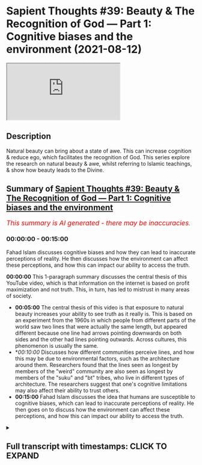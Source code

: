 # Sapient Thoughts #39: Beauty & The Recognition of God — Part 1: Cognitive biases and the environment (2021-08-12)

<iframe loading='lazy' src='https://www.youtube.com/embed/L8_pBqY_yyg'></iframe>

## Description

Natural beauty can bring about a state of awe. This can increase cognition & reduce ego, which facilitates the recognition of God. This series explore the research on natural beauty & awe, whilst referring to Islamic teachings, & show how beauty leads to the Divine.

## Summary of [Sapient Thoughts #39: Beauty & The Recognition of God — Part 1: Cognitive biases and the environment](https://www.youtube.com/watch?v=L8_pBqY_yyg)


*<span style="color:red; font-size:125%">This summary is AI generated - there may be inaccuracies</span>. [](/)*

### <a onclick="modifyYTiframeseektime('0')">00:00:00</a> - <a onclick="modifyYTiframeseektime('900')">00:15:00</a>

Fahad Islam discusses cognitive biases and how they can lead to inaccurate perceptions of reality. He then discusses how the environment can affect these perceptions, and how this can impact our ability to access the truth.

**<a onclick="modifyYTiframeseektime('0')">00:00:00</a>** This 1-paragraph summary discusses the central thesis of this YouTube video, which is that information on the internet is based on profit maximization and not truth. This, in turn, has led to mistrust in many areas of society.
* **<a onclick="modifyYTiframeseektime('300')">00:05:00</a>** The central thesis of this video is that exposure to natural beauty increases your ability to see truth as it really is. This is based on an experiment from the 1960s in which people from different parts of the world saw two lines that were actually the same length, but appeared different because one line had arrows pointing downwards on both sides and the other had lines pointing outwards. Across cultures, this phenomenon is usually the same.
* **<a onclick="modifyYTiframeseektime('600')">00:10:00</a>* Discusses how different communities perceive lines, and how this may be due to environmental factors, such as the architecture around them. Researchers found that the lines seen as longest by members of the "weird" community are also seen as longest by members of the "suku" and "bt" tribes, who live in different types of architecture. The researchers suggest that one's cognitive limitations may also affect their ability to trust others.
* **<a onclick="modifyYTiframeseektime('900')">00:15:00</a>**  Fahad Islam discusses the idea that humans are susceptible to cognitive biases, which can lead to inaccurate perceptions of reality. He then goes on to discuss how the environment can affect these perceptions, and how this can impact our ability to access the truth.

<details><summary><h2>Full transcript with timestamps: CLICK TO EXPAND</h2></summary>

<a onclick="modifyYTiframeseektime('2')">0:00:02</a> [Music]  
<a onclick="modifyYTiframeseektime('14')">0:00:14</a> assalamualaikum  
<a onclick="modifyYTiframeseektime('16')">0:00:16</a> brothers and sisters welcome to another  
<a onclick="modifyYTiframeseektime('18')">0:00:18</a> episode of sapient thoughts where we  
<a onclick="modifyYTiframeseektime('20')">0:00:20</a> discuss theo philosophical issues where  
<a onclick="modifyYTiframeseektime('22')">0:00:22</a> we provide answers to contentions  
<a onclick="modifyYTiframeseektime('24')">0:00:24</a> against islam and where we provide a  
<a onclick="modifyYTiframeseektime('27')">0:00:27</a> robust case for the veracity of islam  
<a onclick="modifyYTiframeseektime('30')">0:00:30</a> in this particular episode which is one  
<a onclick="modifyYTiframeseektime('33')">0:00:33</a> of a multi-part series we're going to be  
<a onclick="modifyYTiframeseektime('36')">0:00:36</a> discussing the topic of beauty and the  
<a onclick="modifyYTiframeseektime('38')">0:00:38</a> recognition of god now as an important  
<a onclick="modifyYTiframeseektime('40')">0:00:40</a> note here  
<a onclick="modifyYTiframeseektime('41')">0:00:41</a> before you start to engage with this  
<a onclick="modifyYTiframeseektime('44')">0:00:44</a> episode you watch this episode and the  
<a onclick="modifyYTiframeseektime('46')">0:00:46</a> ones that follow that are part of the  
<a onclick="modifyYTiframeseektime('48')">0:00:48</a> series it is extremely important that  
<a onclick="modifyYTiframeseektime('50')">0:00:50</a> you check out the series that is called  
<a onclick="modifyYTiframeseektime('54')">0:00:54</a> world view and the fitra  
<a onclick="modifyYTiframeseektime('56')">0:00:56</a> so because a lot of the topics as we're  
<a onclick="modifyYTiframeseektime('59')">0:00:59</a> going to be talking about them today are  
<a onclick="modifyYTiframeseektime('61')">0:01:01</a> related to that series and assume that  
<a onclick="modifyYTiframeseektime('63')">0:01:03</a> you have some familiarity with the  
<a onclick="modifyYTiframeseektime('65')">0:01:05</a> concept of world views and the concept  
<a onclick="modifyYTiframeseektime('67')">0:01:07</a> of the fitrah so with that said  
<a onclick="modifyYTiframeseektime('70')">0:01:10</a> let me start  
<a onclick="modifyYTiframeseektime('71')">0:01:11</a> in earnest  
<a onclick="modifyYTiframeseektime('72')">0:01:12</a> first and foremost let's now consider  
<a onclick="modifyYTiframeseektime('75')">0:01:15</a> the world that we live in  
<a onclick="modifyYTiframeseektime('76')">0:01:16</a> now the thing is when you go to let's  
<a onclick="modifyYTiframeseektime('78')">0:01:18</a> say certain social media when you think  
<a onclick="modifyYTiframeseektime('80')">0:01:20</a> about how the internet itself works how  
<a onclick="modifyYTiframeseektime('83')">0:01:23</a> politics works  
<a onclick="modifyYTiframeseektime('84')">0:01:24</a> uh we live in very tumultuous times in  
<a onclick="modifyYTiframeseektime('88')">0:01:28</a> fact you have rick enfield who says we  
<a onclick="modifyYTiframeseektime('91')">0:01:31</a> are  
<a onclick="modifyYTiframeseektime('92')">0:01:32</a> we're in a post-truth world with eroding  
<a onclick="modifyYTiframeseektime('94')">0:01:34</a> trust and accountability it can't end  
<a onclick="modifyYTiframeseektime('96')">0:01:36</a> well  
<a onclick="modifyYTiframeseektime('98')">0:01:38</a> when you look at let's say the the  
<a onclick="modifyYTiframeseektime('100')">0:01:40</a> society in the united states and you  
<a onclick="modifyYTiframeseektime('103')">0:01:43</a> look at the the the culture in the  
<a onclick="modifyYTiframeseektime('105')">0:01:45</a> united states and you look at the  
<a onclick="modifyYTiframeseektime('106')">0:01:46</a> politics in the united states and i'm  
<a onclick="modifyYTiframeseektime('108')">0:01:48</a> speaking because i'm from the u.s and so  
<a onclick="modifyYTiframeseektime('111')">0:01:51</a> i have somewhat of a of a pulse on  
<a onclick="modifyYTiframeseektime('113')">0:01:53</a> what's going on over there when you when  
<a onclick="modifyYTiframeseektime('115')">0:01:55</a> we reflect upon that we see that there  
<a onclick="modifyYTiframeseektime('117')">0:01:57</a> is  
<a onclick="modifyYTiframeseektime('117')">0:01:57</a> this this erosion as nick anfield said  
<a onclick="modifyYTiframeseektime('121')">0:02:01</a> of a type of trust so you have people on  
<a onclick="modifyYTiframeseektime('124')">0:02:04</a> certain on certain sides of the  
<a onclick="modifyYTiframeseektime('125')">0:02:05</a> political spectrum  
<a onclick="modifyYTiframeseektime('127')">0:02:07</a> who let's say they don't trust  
<a onclick="modifyYTiframeseektime('129')">0:02:09</a> scientists  
<a onclick="modifyYTiframeseektime('131')">0:02:11</a> and so  
<a onclick="modifyYTiframeseektime('132')">0:02:12</a> you know certain people when they're  
<a onclick="modifyYTiframeseektime('133')">0:02:13</a> presented with evidence about something  
<a onclick="modifyYTiframeseektime('135')">0:02:15</a> like the environment or  
<a onclick="modifyYTiframeseektime('137')">0:02:17</a> environmental sciences global warming  
<a onclick="modifyYTiframeseektime('139')">0:02:19</a> they have a distrust for scientists  
<a onclick="modifyYTiframeseektime('141')">0:02:21</a> other people may have a distrust for the  
<a onclick="modifyYTiframeseektime('143')">0:02:23</a> government itself uh you know when it  
<a onclick="modifyYTiframeseektime('145')">0:02:25</a> comes to certain governmental policies  
<a onclick="modifyYTiframeseektime('147')">0:02:27</a> and the idea that that elections would  
<a onclick="modifyYTiframeseektime('149')">0:02:29</a> be fair and so on and so forth and so  
<a onclick="modifyYTiframeseektime('152')">0:02:32</a> this distrust or this mistrust  
<a onclick="modifyYTiframeseektime('154')">0:02:34</a> of various  
<a onclick="modifyYTiframeseektime('156')">0:02:36</a> institutes various  
<a onclick="modifyYTiframeseektime('158')">0:02:38</a> figures various power structures if  
<a onclick="modifyYTiframeseektime('161')">0:02:41</a> that's what we would call them is  
<a onclick="modifyYTiframeseektime('162')">0:02:42</a> actually leading to quite a problem  
<a onclick="modifyYTiframeseektime('164')">0:02:44</a> within society and this mistrust is not  
<a onclick="modifyYTiframeseektime('167')">0:02:47</a> misfounded in the sense that when you  
<a onclick="modifyYTiframeseektime('170')">0:02:50</a> think about just how the internet excel  
<a onclick="modifyYTiframeseektime('172')">0:02:52</a> itself functions  
<a onclick="modifyYTiframeseektime('173')">0:02:53</a> if you were to do a google search for  
<a onclick="modifyYTiframeseektime('175')">0:02:55</a> instance the google search has been put  
<a onclick="modifyYTiframeseektime('178')">0:02:58</a> together such that it searches based on  
<a onclick="modifyYTiframeseektime('181')">0:03:01</a> the data it's collected on you so for  
<a onclick="modifyYTiframeseektime('184')">0:03:04</a> instance when you now do a search on  
<a onclick="modifyYTiframeseektime('186')">0:03:06</a> google let's say culture change is  
<a onclick="modifyYTiframeseektime('189')">0:03:09</a> and then think that when google fills in  
<a onclick="modifyYTiframeseektime('192')">0:03:12</a> what comes after it  
<a onclick="modifyYTiframeseektime('193')">0:03:13</a> depending on  
<a onclick="modifyYTiframeseektime('195')">0:03:15</a> all of the information that google has  
<a onclick="modifyYTiframeseektime('197')">0:03:17</a> gathered about you  
<a onclick="modifyYTiframeseektime('199')">0:03:19</a> that's what will come up so for instance  
<a onclick="modifyYTiframeseektime('202')">0:03:22</a> you can have a number of different  
<a onclick="modifyYTiframeseektime('203')">0:03:23</a> things a number of different search  
<a onclick="modifyYTiframeseektime('205')">0:03:25</a> results if you type in global or climate  
<a onclick="modifyYTiframeseektime('208')">0:03:28</a> change is so it could be climate climate  
<a onclick="modifyYTiframeseektime('210')">0:03:30</a> change is natural  
<a onclick="modifyYTiframeseektime('212')">0:03:32</a> now this is one person another person it  
<a onclick="modifyYTiframeseektime('214')">0:03:34</a> could say something completely different  
<a onclick="modifyYTiframeseektime('216')">0:03:36</a> global climate change is a hoax  
<a onclick="modifyYTiframeseektime('219')">0:03:39</a> climate change is real whatever it might  
<a onclick="modifyYTiframeseektime('221')">0:03:41</a> be but that's all dependent upon  
<a onclick="modifyYTiframeseektime('224')">0:03:44</a> all of the all of the data that they've  
<a onclick="modifyYTiframeseektime('227')">0:03:47</a> collected  
<a onclick="modifyYTiframeseektime('228')">0:03:48</a> about each individual now that data  
<a onclick="modifyYTiframeseektime('230')">0:03:50</a> that's collected  
<a onclick="modifyYTiframeseektime('232')">0:03:52</a> on you on me and all of us who use  
<a onclick="modifyYTiframeseektime('234')">0:03:54</a> google and how to use the internet  
<a onclick="modifyYTiframeseektime('236')">0:03:56</a> we understand that the purpose of that  
<a onclick="modifyYTiframeseektime('237')">0:03:57</a> data is to formulate a type of avatar a  
<a onclick="modifyYTiframeseektime('242')">0:04:02</a> type of a type of you know a type of  
<a onclick="modifyYTiframeseektime('244')">0:04:04</a> sampling of who you would be or what  
<a onclick="modifyYTiframeseektime('245')">0:04:05</a> would like an avatar of you  
<a onclick="modifyYTiframeseektime('247')">0:04:07</a> and then that avatar is used to  
<a onclick="modifyYTiframeseektime('250')">0:04:10</a> basically  
<a onclick="modifyYTiframeseektime('251')">0:04:11</a> sell ads  
<a onclick="modifyYTiframeseektime('253')">0:04:13</a> and so a lot of the information that we  
<a onclick="modifyYTiframeseektime('255')">0:04:15</a> get from the internet isn't really based  
<a onclick="modifyYTiframeseektime('257')">0:04:17</a> on some sort of truth metric but rather  
<a onclick="modifyYTiframeseektime('260')">0:04:20</a> it's based on a profit maximization  
<a onclick="modifyYTiframeseektime('262')">0:04:22</a> metric or an ad selling metric  
<a onclick="modifyYTiframeseektime('264')">0:04:24</a> so when you when when people are exposed  
<a onclick="modifyYTiframeseektime('266')">0:04:26</a> to information there's this concept of  
<a onclick="modifyYTiframeseektime('269')">0:04:29</a> how do we know who to trust  
<a onclick="modifyYTiframeseektime('271')">0:04:31</a> and this has been and this is  
<a onclick="modifyYTiframeseektime('272')">0:04:32</a> proliferated in the age of the internet  
<a onclick="modifyYTiframeseektime('276')">0:04:36</a> and  
<a onclick="modifyYTiframeseektime('276')">0:04:36</a> mainly because of this very idea of data  
<a onclick="modifyYTiframeseektime('279')">0:04:39</a> collection and data being sold and so on  
<a onclick="modifyYTiframeseektime('281')">0:04:41</a> and so forth now  
<a onclick="modifyYTiframeseektime('283')">0:04:43</a> the topic is not about that at all but  
<a onclick="modifyYTiframeseektime('286')">0:04:46</a> there's a central thesis to this topic  
<a onclick="modifyYTiframeseektime('288')">0:04:48</a> and that central thesis is as follows  
<a onclick="modifyYTiframeseektime('291')">0:04:51</a> with all this information that's out  
<a onclick="modifyYTiframeseektime('293')">0:04:53</a> there in cyberspace in on the internet  
<a onclick="modifyYTiframeseektime('297')">0:04:57</a> and you know you're not really sure you  
<a onclick="modifyYTiframeseektime('299')">0:04:59</a> know what to what to take in what not to  
<a onclick="modifyYTiframeseektime('301')">0:05:01</a> take in what to trust what not to trust  
<a onclick="modifyYTiframeseektime('304')">0:05:04</a> so  
<a onclick="modifyYTiframeseektime('305')">0:05:05</a> how  
<a onclick="modifyYTiframeseektime('306')">0:05:06</a> in this type of climate how do we know  
<a onclick="modifyYTiframeseektime('308')">0:05:08</a> what information is true how can we  
<a onclick="modifyYTiframeseektime('310')">0:05:10</a> recognize  
<a onclick="modifyYTiframeseektime('311')">0:05:11</a> truth so the central thesis  
<a onclick="modifyYTiframeseektime('314')">0:05:14</a> for this series is that the greater your  
<a onclick="modifyYTiframeseektime('317')">0:05:17</a> exposure to natural beauty the greater  
<a onclick="modifyYTiframeseektime('321')">0:05:21</a> your ability to see truth as it really  
<a onclick="modifyYTiframeseektime('323')">0:05:23</a> is  
<a onclick="modifyYTiframeseektime('324')">0:05:24</a> so that's the central thesis now  
<a onclick="modifyYTiframeseektime('327')">0:05:27</a> this particular thesis has a couple of  
<a onclick="modifyYTiframeseektime('329')">0:05:29</a> assumptions the first assumption is that  
<a onclick="modifyYTiframeseektime('333')">0:05:33</a> you you know that there is some sort of  
<a onclick="modifyYTiframeseektime('334')">0:05:34</a> impediment to seeing the truth  
<a onclick="modifyYTiframeseektime('336')">0:05:36</a> and now someone may say wait a minute  
<a onclick="modifyYTiframeseektime('338')">0:05:38</a> how is there an impediment to seeing the  
<a onclick="modifyYTiframeseektime('340')">0:05:40</a> truth like i can look at something i  
<a onclick="modifyYTiframeseektime('342')">0:05:42</a> have i have my mind and i can think  
<a onclick="modifyYTiframeseektime('344')">0:05:44</a> about it and i can reach rational  
<a onclick="modifyYTiframeseektime('346')">0:05:46</a> conclusions and so i know something when  
<a onclick="modifyYTiframeseektime('347')">0:05:47</a> it's true  
<a onclick="modifyYTiframeseektime('349')">0:05:49</a> so i wanted to start off with this  
<a onclick="modifyYTiframeseektime('351')">0:05:51</a> particular assumption  
<a onclick="modifyYTiframeseektime('352')">0:05:52</a> to basically show that a lot of times  
<a onclick="modifyYTiframeseektime('355')">0:05:55</a> we can't necessarily trust ourselves  
<a onclick="modifyYTiframeseektime('357')">0:05:57</a> when it comes to our cognition our  
<a onclick="modifyYTiframeseektime('360')">0:06:00</a> cognition our ability to to think  
<a onclick="modifyYTiframeseektime('362')">0:06:02</a> sometimes can be impeded by factors that  
<a onclick="modifyYTiframeseektime('365')">0:06:05</a> are outside of our control let me  
<a onclick="modifyYTiframeseektime('367')">0:06:07</a> address this particular area and that  
<a onclick="modifyYTiframeseektime('369')">0:06:09</a> would be  
<a onclick="modifyYTiframeseektime('371')">0:06:11</a> the idea that can we trust yourself can  
<a onclick="modifyYTiframeseektime('374')">0:06:14</a> you trust yourself to see truth as it  
<a onclick="modifyYTiframeseektime('376')">0:06:16</a> really is  
<a onclick="modifyYTiframeseektime('378')">0:06:18</a> so there was a certain um experiment  
<a onclick="modifyYTiframeseektime('381')">0:06:21</a> that was done and this experiment was  
<a onclick="modifyYTiframeseektime('382')">0:06:22</a> done in the 1960s  
<a onclick="modifyYTiframeseektime('385')">0:06:25</a> where a a a couple of lines were  
<a onclick="modifyYTiframeseektime('388')">0:06:28</a> presented to a study group a group that  
<a onclick="modifyYTiframeseektime('391')">0:06:31</a> was called in you know they were  
<a onclick="modifyYTiframeseektime('393')">0:06:33</a> subjects and they were they were  
<a onclick="modifyYTiframeseektime('394')">0:06:34</a> presented with these two lines these two  
<a onclick="modifyYTiframeseektime('396')">0:06:36</a> lines are known as the franz mueller  
<a onclick="modifyYTiframeseektime('398')">0:06:38</a> liar lines or the franz mueller liar  
<a onclick="modifyYTiframeseektime('400')">0:06:40</a> experiment and these lines when you look  
<a onclick="modifyYTiframeseektime('402')">0:06:42</a> at a diagram of these lines  
<a onclick="modifyYTiframeseektime('404')">0:06:44</a> you can see that one of these lines has  
<a onclick="modifyYTiframeseektime('407')">0:06:47</a> kind of arrows pointing downwards on  
<a onclick="modifyYTiframeseektime('409')">0:06:49</a> both sides of the line and another one  
<a onclick="modifyYTiframeseektime('411')">0:06:51</a> of the lines next to each other the one  
<a onclick="modifyYTiframeseektime('412')">0:06:52</a> that's next to it has lines that are  
<a onclick="modifyYTiframeseektime('414')">0:06:54</a> pointing outwards  
<a onclick="modifyYTiframeseektime('415')">0:06:55</a> now when when a person looks at those  
<a onclick="modifyYTiframeseektime('417')">0:06:57</a> lines  
<a onclick="modifyYTiframeseektime('418')">0:06:58</a> one line is or looks longer than the  
<a onclick="modifyYTiframeseektime('421')">0:07:01</a> other or seems longer than the other and  
<a onclick="modifyYTiframeseektime('423')">0:07:03</a> when people were  
<a onclick="modifyYTiframeseektime('424')">0:07:04</a> you know or were put into the test to  
<a onclick="modifyYTiframeseektime('426')">0:07:06</a> see all right well you know do they what  
<a onclick="modifyYTiframeseektime('428')">0:07:08</a> do they see exactly how does their  
<a onclick="modifyYTiframeseektime('431')">0:07:11</a> ocular uh perception how is that how how  
<a onclick="modifyYTiframeseektime('435')">0:07:15</a> true is that  
<a onclick="modifyYTiframeseektime('436')">0:07:16</a> because the reality is that these lines  
<a onclick="modifyYTiframeseektime('439')">0:07:19</a> in fact when you look at the center part  
<a onclick="modifyYTiframeseektime('440')">0:07:20</a> of this line the central part of the  
<a onclick="modifyYTiframeseektime('442')">0:07:22</a> line is the same length  
<a onclick="modifyYTiframeseektime('444')">0:07:24</a> yet when participants were asked which  
<a onclick="modifyYTiframeseektime('447')">0:07:27</a> line is longer they  
<a onclick="modifyYTiframeseektime('449')">0:07:29</a> most participants pointed towards one of  
<a onclick="modifyYTiframeseektime('452')">0:07:32</a> the lines that that this line was indeed  
<a onclick="modifyYTiframeseektime('454')">0:07:34</a> longer and  
<a onclick="modifyYTiframeseektime('456')">0:07:36</a> they said that when they asked  
<a onclick="modifyYTiframeseektime('457')">0:07:37</a> participants how long how much longer it  
<a onclick="modifyYTiframeseektime('460')">0:07:40</a> went from 13 to 20 percent longer than  
<a onclick="modifyYTiframeseektime('462')">0:07:42</a> the other line  
<a onclick="modifyYTiframeseektime('463')">0:07:43</a> when remember in actuality these lines  
<a onclick="modifyYTiframeseektime('465')">0:07:45</a> were the same length  
<a onclick="modifyYTiframeseektime('467')">0:07:47</a> so what they concluded was that this  
<a onclick="modifyYTiframeseektime('470')">0:07:50</a> uh this you can say optical illusion was  
<a onclick="modifyYTiframeseektime('473')">0:07:53</a> universal  
<a onclick="modifyYTiframeseektime('474')">0:07:54</a> it was  
<a onclick="modifyYTiframeseektime('475')">0:07:55</a> you know trans-cultural it was you know  
<a onclick="modifyYTiframeseektime('478')">0:07:58</a> it was it was anyone that's exposed to  
<a onclick="modifyYTiframeseektime('480')">0:08:00</a> this this particular um illusion or this  
<a onclick="modifyYTiframeseektime('482')">0:08:02</a> these two lines or at least most people  
<a onclick="modifyYTiframeseektime('485')">0:08:05</a> would see the lines as a different  
<a onclick="modifyYTiframeseektime('487')">0:08:07</a> length now the thing is is that this  
<a onclick="modifyYTiframeseektime('489')">0:08:09</a> experiment was done in the 1960s and for  
<a onclick="modifyYTiframeseektime('492')">0:08:12</a> quite some time this was the assumption  
<a onclick="modifyYTiframeseektime('494')">0:08:14</a> that most people who see these lines  
<a onclick="modifyYTiframeseektime('497')">0:08:17</a> you know see them as being unequal with  
<a onclick="modifyYTiframeseektime('499')">0:08:19</a> one line being longer than the other one  
<a onclick="modifyYTiframeseektime('501')">0:08:21</a> and that this occurs universally so this  
<a onclick="modifyYTiframeseektime('504')">0:08:24</a> is trans-cultural perhaps trans-historic  
<a onclick="modifyYTiframeseektime('506')">0:08:26</a> it's just that's how it is  
<a onclick="modifyYTiframeseektime('508')">0:08:28</a> now researchers later on perhaps in the  
<a onclick="modifyYTiframeseektime('511')">0:08:31</a> 70s or 80s they wanted to know is this  
<a onclick="modifyYTiframeseektime('514')">0:08:34</a> particular phenomena of of someone  
<a onclick="modifyYTiframeseektime('516')">0:08:36</a> seeing the lines as different lengths  
<a onclick="modifyYTiframeseektime('518')">0:08:38</a> in which in fact are the same length is  
<a onclick="modifyYTiframeseektime('521')">0:08:41</a> this true  
<a onclick="modifyYTiframeseektime('522')">0:08:42</a> across cultures is it true across you  
<a onclick="modifyYTiframeseektime('525')">0:08:45</a> know different communities different  
<a onclick="modifyYTiframeseektime('527')">0:08:47</a> people coming from different countries  
<a onclick="modifyYTiframeseektime('528')">0:08:48</a> for instance and so when when this when  
<a onclick="modifyYTiframeseektime('531')">0:08:51</a> experimenters  
<a onclick="modifyYTiframeseektime('532')">0:08:52</a> ask the question about you know is this  
<a onclick="modifyYTiframeseektime('534')">0:08:54</a> particular phenomenon trans-cultural  
<a onclick="modifyYTiframeseektime('537')">0:08:57</a> they had people from other parts of the  
<a onclick="modifyYTiframeseektime('540')">0:09:00</a> world that that was that were outside of  
<a onclick="modifyYTiframeseektime('542')">0:09:02</a> the western world because the experiment  
<a onclick="modifyYTiframeseektime('544')">0:09:04</a> in the 60s was done in i believe chicago  
<a onclick="modifyYTiframeseektime('546')">0:09:06</a> if i'm not mistaken and a few other  
<a onclick="modifyYTiframeseektime('548')">0:09:08</a> places within the united states  
<a onclick="modifyYTiframeseektime('550')">0:09:10</a> and so  
<a onclick="modifyYTiframeseektime('551')">0:09:11</a> when this experiment was done in other  
<a onclick="modifyYTiframeseektime('553')">0:09:13</a> you know places like  
<a onclick="modifyYTiframeseektime('555')">0:09:15</a> england or australia and so on and so  
<a onclick="modifyYTiframeseektime('557')">0:09:17</a> forth they found that the phenomena was  
<a onclick="modifyYTiframeseektime('560')">0:09:20</a> you know pretty much the same and so for  
<a onclick="modifyYTiframeseektime('562')">0:09:22</a> a long time it was concluded that this  
<a onclick="modifyYTiframeseektime('564')">0:09:24</a> is a trans uh trans-cultural phenomenon  
<a onclick="modifyYTiframeseektime('567')">0:09:27</a> it's a universal phenomena  
<a onclick="modifyYTiframeseektime('569')">0:09:29</a> but  
<a onclick="modifyYTiframeseektime('570')">0:09:30</a> people wanted to know that if a person  
<a onclick="modifyYTiframeseektime('572')">0:09:32</a> is outside  
<a onclick="modifyYTiframeseektime('574')">0:09:34</a> of that community of people who are  
<a onclick="modifyYTiframeseektime('577')">0:09:37</a> known as weird now you might be like  
<a onclick="modifyYTiframeseektime('579')">0:09:39</a> wait a minute weird people no you see  
<a onclick="modifyYTiframeseektime('581')">0:09:41</a> weird people is um social psychologists  
<a onclick="modifyYTiframeseektime('583')">0:09:43</a> came up with an acronym  
<a onclick="modifyYTiframeseektime('585')">0:09:45</a> that kind of categorized a certain group  
<a onclick="modifyYTiframeseektime('587')">0:09:47</a> of people and this acronym spells  
<a onclick="modifyYTiframeseektime('590')">0:09:50</a> the word weird which stands for  
<a onclick="modifyYTiframeseektime('593')">0:09:53</a> white oh sorry which stands for western  
<a onclick="modifyYTiframeseektime('596')">0:09:56</a> educated industrialized rich democratic  
<a onclick="modifyYTiframeseektime('600')">0:10:00</a> so a person that's coming from the  
<a onclick="modifyYTiframeseektime('601')">0:10:01</a> western world  
<a onclick="modifyYTiframeseektime('603')">0:10:03</a> and who comes from let's say  
<a onclick="modifyYTiframeseektime('605')">0:10:05</a> the educated part of the world  
<a onclick="modifyYTiframeseektime('606')">0:10:06</a> industrialized part of the world rich  
<a onclick="modifyYTiframeseektime('607')">0:10:07</a> and and that which is democratic these  
<a onclick="modifyYTiframeseektime('610')">0:10:10</a> communities or these people this group  
<a onclick="modifyYTiframeseektime('611')">0:10:11</a> of people are called weird  
<a onclick="modifyYTiframeseektime('613')">0:10:13</a> so they wanted to know  
<a onclick="modifyYTiframeseektime('615')">0:10:15</a> while there seems to be a universal here  
<a onclick="modifyYTiframeseektime('617')">0:10:17</a> when it comes to people who are from the  
<a onclick="modifyYTiframeseektime('620')">0:10:20</a> weird community is this true with other  
<a onclick="modifyYTiframeseektime('622')">0:10:22</a> communities  
<a onclick="modifyYTiframeseektime('624')">0:10:24</a> and so there were two particular tribes  
<a onclick="modifyYTiframeseektime('626')">0:10:26</a> where they found that this phenomenon by  
<a onclick="modifyYTiframeseektime('628')">0:10:28</a> and large didn't occur there was a tribe  
<a onclick="modifyYTiframeseektime('630')">0:10:30</a> from northern angola known as the suku  
<a onclick="modifyYTiframeseektime('632')">0:10:32</a> tribe  
<a onclick="modifyYTiframeseektime('633')">0:10:33</a> and one from the ivory coast known as  
<a onclick="modifyYTiframeseektime('635')">0:10:35</a> the bt tribe now both of these tribes  
<a onclick="modifyYTiframeseektime('637')">0:10:37</a> when they were exposed to the same lines  
<a onclick="modifyYTiframeseektime('640')">0:10:40</a> by and large they found that the lines  
<a onclick="modifyYTiframeseektime('642')">0:10:42</a> were the same length  
<a onclick="modifyYTiframeseektime('644')">0:10:44</a> so now researchers thought well you've  
<a onclick="modifyYTiframeseektime('646')">0:10:46</a> got people from different parts of the  
<a onclick="modifyYTiframeseektime('648')">0:10:48</a> world  
<a onclick="modifyYTiframeseektime('649')">0:10:49</a> and yet people who are weird by and  
<a onclick="modifyYTiframeseektime('652')">0:10:52</a> large see the lines as being of  
<a onclick="modifyYTiframeseektime('653')">0:10:53</a> different length and people from  
<a onclick="modifyYTiframeseektime('656')">0:10:56</a> these particular these particular two  
<a onclick="modifyYTiframeseektime('658')">0:10:58</a> tribes the the the  
<a onclick="modifyYTiframeseektime('660')">0:11:00</a> the suku tribe and the bt tribe they see  
<a onclick="modifyYTiframeseektime('663')">0:11:03</a> them by and large  
<a onclick="modifyYTiframeseektime('664')">0:11:04</a> um you know substantially see the lines  
<a onclick="modifyYTiframeseektime('667')">0:11:07</a> as the same length so what can explain  
<a onclick="modifyYTiframeseektime('670')">0:11:10</a> this difference  
<a onclick="modifyYTiframeseektime('671')">0:11:11</a> well  
<a onclick="modifyYTiframeseektime('672')">0:11:12</a> one of the things one of the areas that  
<a onclick="modifyYTiframeseektime('674')">0:11:14</a> researchers looked at  
<a onclick="modifyYTiframeseektime('676')">0:11:16</a> was the architecture in which these  
<a onclick="modifyYTiframeseektime('678')">0:11:18</a> communities lived  
<a onclick="modifyYTiframeseektime('679')">0:11:19</a> in other words  
<a onclick="modifyYTiframeseektime('681')">0:11:21</a> when you look at people who come from  
<a onclick="modifyYTiframeseektime('683')">0:11:23</a> the from the western world from the  
<a onclick="modifyYTiframeseektime('685')">0:11:25</a> western educated industrialized rich  
<a onclick="modifyYTiframeseektime('688')">0:11:28</a> democratic societies  
<a onclick="modifyYTiframeseektime('689')">0:11:29</a> their architecture what surrounds them  
<a onclick="modifyYTiframeseektime('692')">0:11:32</a> is generally  
<a onclick="modifyYTiframeseektime('693')">0:11:33</a> geometrically angular in other words  
<a onclick="modifyYTiframeseektime('696')">0:11:36</a> there's a lot of straight lines and  
<a onclick="modifyYTiframeseektime('697')">0:11:37</a> there's corners and things like that  
<a onclick="modifyYTiframeseektime('699')">0:11:39</a> and so when when someone is exposed to  
<a onclick="modifyYTiframeseektime('702')">0:11:42</a> that sort of architecture  
<a onclick="modifyYTiframeseektime('704')">0:11:44</a> naturally they understand or their their  
<a onclick="modifyYTiframeseektime('706')">0:11:46</a> their their ocular perception their  
<a onclick="modifyYTiframeseektime('708')">0:11:48</a> ability to see  
<a onclick="modifyYTiframeseektime('710')">0:11:50</a> is determined by that sort of ang those  
<a onclick="modifyYTiframeseektime('712')">0:11:52</a> sort of angular structures so when they  
<a onclick="modifyYTiframeseektime('714')">0:11:54</a> see lines it's a type of depth  
<a onclick="modifyYTiframeseektime('717')">0:11:57</a> perception that happens and that's why  
<a onclick="modifyYTiframeseektime('719')">0:11:59</a> when they see these two straight lines  
<a onclick="modifyYTiframeseektime('721')">0:12:01</a> because of what their environment what  
<a onclick="modifyYTiframeseektime('724')">0:12:04</a> environment they've been living in again  
<a onclick="modifyYTiframeseektime('726')">0:12:06</a> geometrically angular they see these  
<a onclick="modifyYTiframeseektime('728')">0:12:08</a> lines as two different lengths  
<a onclick="modifyYTiframeseektime('730')">0:12:10</a> however  
<a onclick="modifyYTiframeseektime('731')">0:12:11</a> when you look at the suku tribe and the  
<a onclick="modifyYTiframeseektime('733')">0:12:13</a> bt tribe  
<a onclick="modifyYTiframeseektime('734')">0:12:14</a> their architecture the houses they live  
<a onclick="modifyYTiframeseektime('737')">0:12:17</a> in  
<a onclick="modifyYTiframeseektime('738')">0:12:18</a> were devoid of this type of you know  
<a onclick="modifyYTiframeseektime('740')">0:12:20</a> strict angular architecture rather it  
<a onclick="modifyYTiframeseektime('742')">0:12:22</a> was more round and they spent more time  
<a onclick="modifyYTiframeseektime('746')">0:12:26</a> outdoors so if you think about the  
<a onclick="modifyYTiframeseektime('748')">0:12:28</a> natural world you think about the places  
<a onclick="modifyYTiframeseektime('750')">0:12:30</a> they were living when we look at trees  
<a onclick="modifyYTiframeseektime('752')">0:12:32</a> and rivers and things like that you  
<a onclick="modifyYTiframeseektime('754')">0:12:34</a> don't find those distinct uh you know  
<a onclick="modifyYTiframeseektime('756')">0:12:36</a> angular structures so  
<a onclick="modifyYTiframeseektime('758')">0:12:38</a> one of the conclusions or perhaps  
<a onclick="modifyYTiframeseektime('761')">0:12:41</a> conclusions that can be reached  
<a onclick="modifyYTiframeseektime('763')">0:12:43</a> is that one's living conditions the  
<a onclick="modifyYTiframeseektime('765')">0:12:45</a> architecture which one surrounds oneself  
<a onclick="modifyYTiframeseektime('768')">0:12:48</a> actually has an effect on something like  
<a onclick="modifyYTiframeseektime('773')">0:12:53</a> ocular perception something like how we  
<a onclick="modifyYTiframeseektime('775')">0:12:55</a> perceive things by way of vision and  
<a onclick="modifyYTiframeseektime('778')">0:12:58</a> this tells a lot about the idea about  
<a onclick="modifyYTiframeseektime('781')">0:13:01</a> can we trust ourselves because the main  
<a onclick="modifyYTiframeseektime('783')">0:13:03</a> way in which we gather information is by  
<a onclick="modifyYTiframeseektime('785')">0:13:05</a> way of the senses  
<a onclick="modifyYTiframeseektime('786')">0:13:06</a> and so if the senses can be wrong and of  
<a onclick="modifyYTiframeseektime('788')">0:13:08</a> course we can test those senses by way  
<a onclick="modifyYTiframeseektime('790')">0:13:10</a> of other senses  
<a onclick="modifyYTiframeseektime('791')">0:13:11</a> point being is that there is the idea  
<a onclick="modifyYTiframeseektime('795')">0:13:15</a> that one when it comes to trusting  
<a onclick="modifyYTiframeseektime('796')">0:13:16</a> oneself  
<a onclick="modifyYTiframeseektime('798')">0:13:18</a> there can be issues and those issues can  
<a onclick="modifyYTiframeseektime('800')">0:13:20</a> come from the environment that a person  
<a onclick="modifyYTiframeseektime('803')">0:13:23</a> is in  
<a onclick="modifyYTiframeseektime('804')">0:13:24</a> now  
<a onclick="modifyYTiframeseektime('805')">0:13:25</a> in the next video we're going to look at  
<a onclick="modifyYTiframeseektime('808')">0:13:28</a> another you can say epistemic limitation  
<a onclick="modifyYTiframeseektime('812')">0:13:32</a> and what that epistemic or cognitive  
<a onclick="modifyYTiframeseektime('814')">0:13:34</a> limitation is  
<a onclick="modifyYTiframeseektime('815')">0:13:35</a> has to do with can you trust other  
<a onclick="modifyYTiframeseektime('818')">0:13:38</a> people because if we say that okay we  
<a onclick="modifyYTiframeseektime('820')">0:13:40</a> can't trust ourselves 100  
<a onclick="modifyYTiframeseektime('822')">0:13:42</a> one way of extending that cognitive bias  
<a onclick="modifyYTiframeseektime('825')">0:13:45</a> or that cognitive limitation is by  
<a onclick="modifyYTiframeseektime('827')">0:13:47</a> gathering information from other people  
<a onclick="modifyYTiframeseektime('830')">0:13:50</a> and the simplest way to think about this  
<a onclick="modifyYTiframeseektime('832')">0:13:52</a> is that when we have epistemic  
<a onclick="modifyYTiframeseektime('833')">0:13:53</a> limitations how much information can we  
<a onclick="modifyYTiframeseektime('835')">0:13:55</a> really you know uh  
<a onclick="modifyYTiframeseektime('837')">0:13:57</a> how much information can we really  
<a onclick="modifyYTiframeseektime('839')">0:13:59</a> completely understand  
<a onclick="modifyYTiframeseektime('841')">0:14:01</a> as a a single person or a single  
<a onclick="modifyYTiframeseektime('843')">0:14:03</a> individual it's very limited and hence  
<a onclick="modifyYTiframeseektime('845')">0:14:05</a> that's why we go to a doctor because we  
<a onclick="modifyYTiframeseektime('848')">0:14:08</a> now know that you know not all of us can  
<a onclick="modifyYTiframeseektime('850')">0:14:10</a> go to medical school understand  
<a onclick="modifyYTiframeseektime('852')">0:14:12</a> everything there is to the body and you  
<a onclick="modifyYTiframeseektime('854')">0:14:14</a> know come up with medical conclusions  
<a onclick="modifyYTiframeseektime('856')">0:14:16</a> similarly a person goes to the mechanic  
<a onclick="modifyYTiframeseektime('858')">0:14:18</a> uh a person goes to some you know other  
<a onclick="modifyYTiframeseektime('861')">0:14:21</a> you know they trust the pilot of a plane  
<a onclick="modifyYTiframeseektime('864')">0:14:24</a> all of those  
<a onclick="modifyYTiframeseektime('866')">0:14:26</a> you know all of the all of that trust we  
<a onclick="modifyYTiframeseektime('868')">0:14:28</a> have on other people  
<a onclick="modifyYTiframeseektime('869')">0:14:29</a> is to expand our cognitive  
<a onclick="modifyYTiframeseektime('873')">0:14:33</a> rather our epistemic limitations  
<a onclick="modifyYTiframeseektime('875')">0:14:35</a> and thus what we want to look at and  
<a onclick="modifyYTiframeseektime('876')">0:14:36</a> what we will look at in the next episode  
<a onclick="modifyYTiframeseektime('879')">0:14:39</a> is that can we trust others  
<a onclick="modifyYTiframeseektime('881')">0:14:41</a> so if we if there's a certain issue when  
<a onclick="modifyYTiframeseektime('883')">0:14:43</a> it comes to trusting ourselves and our  
<a onclick="modifyYTiframeseektime('884')">0:14:44</a> own cognition that there are certain  
<a onclick="modifyYTiframeseektime('886')">0:14:46</a> limits  
<a onclick="modifyYTiframeseektime('888')">0:14:48</a> are those limits also present when we  
<a onclick="modifyYTiframeseektime('890')">0:14:50</a> think about  
<a onclick="modifyYTiframeseektime('892')">0:14:52</a> others  
<a onclick="modifyYTiframeseektime('893')">0:14:53</a> doctors uh you know whether that be you  
<a onclick="modifyYTiframeseektime('896')">0:14:56</a> know the pilot of a plane the mechanic  
<a onclick="modifyYTiframeseektime('899')">0:14:59</a> um is that  
<a onclick="modifyYTiframeseektime('900')">0:15:00</a> is that  
<a onclick="modifyYTiframeseektime('901')">0:15:01</a> fair enough or is that good enough for  
<a onclick="modifyYTiframeseektime('903')">0:15:03</a> us to give us access to truth as it  
<a onclick="modifyYTiframeseektime('906')">0:15:06</a> really is  
<a onclick="modifyYTiframeseektime('907')">0:15:07</a> so  
<a onclick="modifyYTiframeseektime('908')">0:15:08</a> with that said i will see you guys in  
<a onclick="modifyYTiframeseektime('910')">0:15:10</a> the next episode this is fahad islam and  
<a onclick="modifyYTiframeseektime('913')">0:15:13</a> these are sapient thoughts  
</details>
